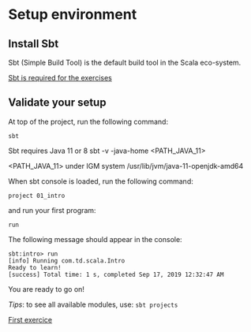 # Setup environment

## Install Sbt
Sbt (Simple Build Tool) is the default build tool in the Scala eco-system.

[Sbt is required for the exercises](https://www.scala-sbt.org/1.x/docs/Setup.html)

## Validate your setup

At top of the project, run the following command:


    sbt

Sbt requires Java 11 or 8
    sbt -v -java-home <PATH_JAVA_11>

<PATH_JAVA_11> under IGM system
/usr/lib/jvm/java-11-openjdk-amd64

When sbt console is loaded, run the following command:

    project 01_intro

and run your first program:

    run

The following message should appear in the console:

    sbt:intro> run
    [info] Running com.td.scala.Intro
    Ready to learn!
    [success] Total time: 1 s, completed Sep 17, 2019 12:32:47 AM

You are ready to go on!

*Tips*: to see all available modules, use: `sbt projects`

[First exercice](../../../../../../../../01_Classes/README.md)
